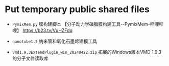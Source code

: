# Put temporary public shared files

* `PymixMem.py` 膜构建脚本
【分子动力学磷脂膜构建工具--PymixMem-哔哩哔哩】 https://b23.tv/VuHZFdq

* `nanotube1.5` 纳米管和氧化石墨烯建模工具

* `vmd1.9.3ExtendPlugin_win_20240422.zip`  拓展的Windows版本VMD 1.9.3的分子文件读取库


